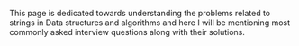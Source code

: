 This page is dedicated towards understanding the problems related to strings in Data structures and algorithms and here I will be mentioning most commonly asked interview questions along with their solutions.

